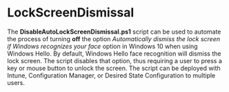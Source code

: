 # LockScreenDismissal

The **DisableAutoLockScreenDismissal.ps1** script can be used to automate the process of turning **off** the option _Automatically dismiss the lock screen if Windows recognizes your face_ option in Windows 10 when using Windows Hello. By default, Windows Hello face recognition will dismiss the lock screen. The script disables that option, thus requiring a user to press a key or mouse button to unlock the screen. The script can be deployed with Intune, Configuration Manager, or Desired State Configuration to multiple users.
